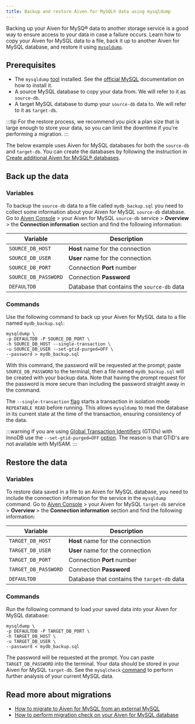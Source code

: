 ```yaml
---
title: Backup and restore Aiven for MySQL® data using mysqldump
---
```


Backing up your Aiven for MySQ® data to another storage service is a good way to ensure access to your data in case a failure occurs.
Learn how to copy your Aiven for MySQL data to a file, back it up to another Aiven
for MySQL database, and restore it using [`mysqldump`](https://dev.mysql.com/doc/refman/8.0/en/mysqldump.html).

## Prerequisites

-   The `mysqldump`
    [tool](https://dev.mysql.com/doc/refman/8.0/en/mysqldump.html)
    installed. See the [official
    MySQL](https://dev.mysql.com/doc/mysql-shell/8.0/en/mysql-shell-install.html)
    documentation on how to install it.
-   A source MySQL database to copy your data from. We will refer to it
    as `source-db`.
-   A target MySQL database to dump your `source-db` data to. We will
    refer to it as `target-db`.

:::tip
For the restore process, we recommend you pick a plan size that is large
enough to store your data, so you can limit the downtime if you're
performing a migration.
:::

The below example uses Aiven for MySQL databases for both the
`source-db` and `target-db`. You can create the databases by following
the instruction in
[Create additional Aiven for MySQL® databases](/docs/products/mysql/howto/create-database).

## Back up the data

### Variables

To backup the `source-db` data to a file called `mydb_backup.sql` you
need to collect some information about your Aiven for MySQL `source-db`
database. Go to [Aiven Console](https://console.aiven.io/) > your Aiven
for MySQL `source-db` service > **Overview** > the **Connection
information** section and find the following information:

 | Variable             | Description                                 |
 | -------------------- | ------------------------------------------- |
 | `SOURCE_DB_HOST`     | **Host** name for the connection            |
 | `SOURCE_DB_USER`     | **User** name for the connection            |
 | `SOURCE_DB_PORT`     | Connection **Port** number                  |
 | `SOURCE_DB_PASSWORD` | Connection **Password**                     |
 | `DEFAULTDB`          | Database that contains the `source-db` data |

### Commands

Use the following command to back up your Aiven for MySQL data to a file
named `mydb_backup.sql`:

```shell
mysqldump \
-p DEFAULTDB -P SOURCE_DB_PORT \
-h SOURCE_DB_HOST --single-transaction \
-u SOURCE_DB_USER --set-gtid-purged=OFF \
--password > mydb_backup.sql
```

With this command, the password will be requested at the prompt; paste
`SOURCE_DB_PASSWORD` to the terminal, then a file named
`mydb_backup.sql` will be created with your backup data. Note that
having the prompt request for the password is more secure than including
the password straight away in the command.

The `--single-transaction`
[flag](https://dev.mysql.com/doc/refman/8.0/en/mysqldump.html#option_mysqldump_single-transaction)
starts a transaction in isolation mode `REPEATABLE READ` before running.
This allows `mysqldump` to read the database in its current state at the
time of the transaction, ensuring consistency of the data.

:::warning
If you are using [Global Transaction
Identifiers](https://dev.mysql.com/doc/refman/5.7/en/replication-gtids-concepts.html)
(GTIDs) with InnoDB use the `--set-gtid-purged=OFF`
[option](https://dev.mysql.com/doc/refman/8.0/en/mysqldump.html#option_mysqldump_set-gtid-purged).
The reason is that GTID's are not available with MyISAM.
:::

## Restore the data

### Variables

To restore data saved in a file to an Aiven for MySQL database, you need
to include the connection information for the service in the `mysqldump`
command. Go to [Aiven Console](https://console.aiven.io/) > your Aiven
for MySQL `target-db` service > **Overview** > the **Connection
information** section and find the following information:

  | Variable             | Description                                 |
  | -------------------- | ------------------------------------------- |
  | `TARGET_DB_HOST`     | **Host** name for the connection            |
  | `TARGET_DB_USER`     | **User** name for the connection            |
  | `TARGET_DB_PORT`     | Connection **Port** number                  |
  | `TARGET_DB_PASSWORD` | Connection **Password**                     |
  | `DEFAULTDB`          | Database that contains the `target-db` data |

### Commands

Run the following command to load your saved data into your Aiven for
MySQL database:

```shell
mysqldump \
-p DEFAULTDB -P TARGET_DB_PORT \
-h TARGET_DB_HOST \
-u TARGET_DB_USER \
--password < mydb_backup.sql
```

The password will be requested at the prompt. You can paste
`TARGET_DB_PASSWORD` into the terminal. Your data should be stored in
your Aiven for MySQL `target-db`. See the `mysqlcheck`
[command](https://dev.mysql.com/doc/refman/8.0/en/mysqlcheck.html) to
perform further analysis of your current MySQL data.

## Read more about migrations

-   [How to migrate to Aiven for MySQL from an external MySQL](/docs/products/mysql/howto/migrate-from-external-mysql)
-   [How to perform migration check on your Aiven for MySQL database](/docs/products/mysql/howto/migrate-from-external-mysql)
